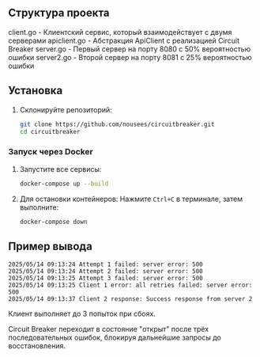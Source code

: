 ## Структура проекта

client.go - Клиентский сервис, который взаимодействует с двумя серверами
apiclient.go - Абстракция ApiClient с реализацией Circuit Breaker
server.go - Первый сервер на порту 8080 с 50% вероятностью ошибки
server2.go - Второй сервер на порту 8081 с 25% вероятностью ошибки 

## Установка

1. Склонируйте репозиторий:
   ```bash
   git clone https://github.com/nousees/circuitbreaker.git
   cd circuitbreaker
   ```

### Запуск через Docker


1. Запустите все сервисы:
   ```bash
   docker-compose up --build
   ```

2. Для остановки контейнеров:
   Нажмите `Ctrl+C` в терминале, затем выполните:
   ```bash
   docker-compose down
   ```

## Пример вывода

```
2025/05/14 09:13:24 Attempt 1 failed: server error: 500
2025/05/14 09:13:24 Attempt 2 failed: server error: 500
2025/05/14 09:13:25 Attempt 3 failed: server error: 500
2025/05/14 09:13:25 Client 1 error: all retries failed: server error: 500
2025/05/14 09:13:37 Client 2 response: Success response from server 2
```

Клиент выполняет до 3 попыток при сбоях.

Circuit Breaker переходит в состояние "открыт" после трёх последовательных ошибок, блокируя дальнейшие запросы до восстановления.